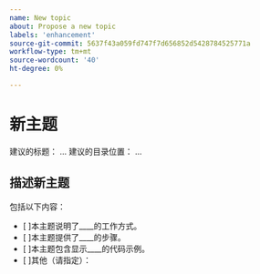 ```yaml
---
name: New topic
about: Propose a new topic
labels: 'enhancement'
source-git-commit: 5637f43a059fd747f7d656852d5428784525771a
workflow-type: tm+mt
source-wordcount: '40'
ht-degree: 0%

---
```



# 新主题

建议的标题： ...
建议的目录位置： ...

## 描述新主题

<!-- (REQUIRED) Describe the new content. Provide as much detail and as many resources as you can. -->

包括以下内容：

- [ ]本主题说明了____的工作方式。
- [ ]本主题提供了____的步骤。
- [ ]本主题包含显示____的代码示例。
- [ ]其他（请指定）：

<!-- Thank you for taking the time to report the issue. -->
